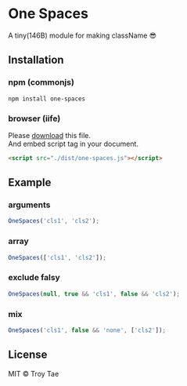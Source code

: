 # One Spaces
A tiny(146B) module for making className 😎

## Installation

### npm (commonjs)
```shell script
npm install one-spaces
```

### browser (iife)
Please [download](./dist/one-spaces.js) this file.  
And embed script tag in your document.
```html
<script src="./dist/one-spaces.js"></script>
```

## Example

### arguments

```javascript
OneSpaces('cls1', 'cls2');
```

### array

```javascript
OneSpaces(['cls1', 'cls2']);
```

### exclude falsy

```javascript
OneSpaces(null, true && 'cls1', false && 'cls2');
```

### mix

```javascript
OneSpaces('cls1', false && 'none', ['cls2']);
```

## License
MIT © Troy Tae

